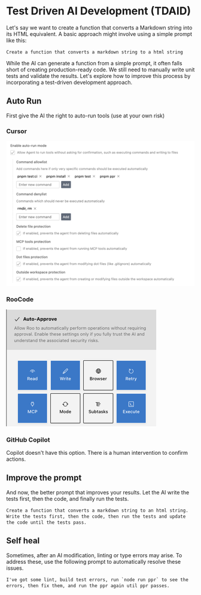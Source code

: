 # Test Driven AI Development (TDAID)

Let's say we want to create a function that converts a Markdown string into its HTML equivalent. A basic approach might involve using a simple prompt like this:

```prompt
Create a function that converts a markdown string to a html string
```

While the AI can generate a function from a simple prompt, it often falls short of creating production-ready code. We still need to manually write unit tests and validate the results. Let's explore how to improve this process by incorporating a test-driven development approach.

## Auto Run

First give the AI the right to auto-run tools (use at your own risk)

### Cursor

![](./images/cursor-auto-run.png)

### RooCode

![](./images/rooCode-auto-approve.png)

### GitHub Copilot

Copilot doesn't have this option. There is a human intervention to confirm actions.


## Improve the prompt

And now, the better prompt that improves your results. Let the AI write the tests first, then the code, and finally run the tests.

```prompt
Create a function that converts a markdown string to an html string. Write the tests first, then the code, then run the tests and update the code until the tests pass.
```

## Self heal

Sometimes, after an AI modification, linting or type errors may arise. To address these, use the following prompt to automatically resolve these issues.

```
I've got some lint, build test errors, run `node run ppr` to see the errors, then fix them, and run the ppr again util ppr passes.
```